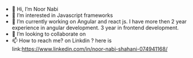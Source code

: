 - 👋 Hi, I’m Noor Nabi
- 👀 I’m interested in Javascript frameworks
- 🌱 I’m currently working on Angular and react js. I have more then 2 year experience in angular development. 3 year in frontend development.
- 💞️ I’m looking to collaborate on 
- 📫 How to reach me? on Linkdin ? here is link:https://www.linkedin.com/in/noor-nabi-shahani-074941168/

<!---
Code-crypto786/Code-crypto786 is a ✨ special ✨ repository because its `README.md` (this file) appears on your GitHub profile.
You can click the Preview link to take a look at your changes.
--->
